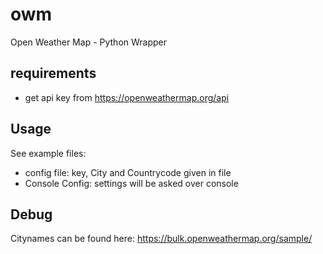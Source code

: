 # owm
Open Weather Map - Python Wrapper

##  requirements 
+ get api key from https://openweathermap.org/api

## Usage
See example files:  
+ config file: key, City and Countrycode given in file
+ Console Config: settings will be asked over console

## Debug
Citynames can be found here: https://bulk.openweathermap.org/sample/